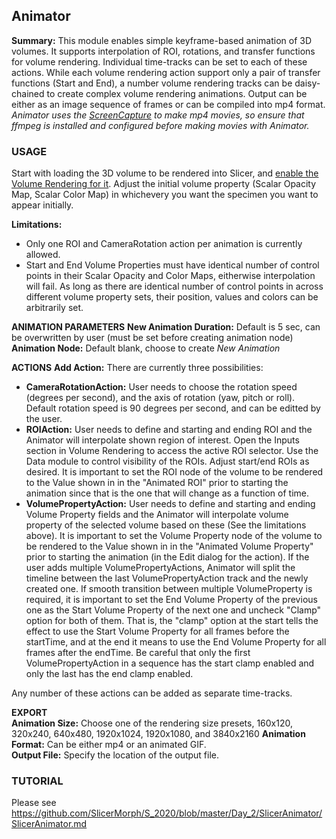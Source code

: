 ## Animator
**Summary:** This module enables simple keyframe-based animation of 3D volumes. It supports interpolation of ROI, rotations, and transfer functions for volume rendering. Individual time-tracks can be set to each of these actions. While each volume rendering action support only a pair of transfer functions (Start and End), a number volume rendering tracks can be daisy-chained to create complex volume rendering animations. Output can be either as an image sequence of frames or can be compiled into mp4 format. _Animator uses the [ScreenCapture](https://www.slicer.org/wiki/Documentation/4.10/Modules/ScreenCapture) to make mp4 movies, so ensure that ffmpeg is installed and configured before making movies with Animator._

### USAGE
Start with loading the 3D volume to be rendered into Slicer, and [enable the Volume Rendering for it](https://raw.githubusercontent.com/SlicerMorph/S_2020/master/Day_1/ImageStacks/Data_Volume_Rendering.png). Adjust the initial volume property (Scalar Opacity Map, Scalar Color Map) in whichevery you want the specimen you want to appear initially.

**Limitations:** 
  *  Only one ROI and CameraRotation action per animation is currently allowed.
  *  Start and End Volume Properties must have identical number of control points in their Scalar Opacity and Color Maps, eitherwise interpolation will fail. As long as there are identical number of control points in across different volume property sets, their position, values and colors can be arbitrarily set. 

**ANIMATION PARAMETERS**
**New Animation Duration:** Default is 5 sec, can be overwritten by user (must be set before creating animation node)
**Animation Node:** Default blank, choose to create _New Animation_


**ACTIONS**
**Add Action:** There are currently three possibilities:

  * **CameraRotationAction:** User needs to choose the rotation speed (degrees per second), and the axis of rotation (yaw, pitch or roll). Default rotation speed is 90 degrees per second, and can be editted by the user.
  * **ROIAction:** User needs to define and starting and ending ROI and the Animator will interpolate shown region of interest.  Open the Inputs section in Volume Rendering to access the active ROI selector.  Use the Data module to control visibility of the ROIs. Adjust start/end ROIs as desired.  It is important to set the ROI node of the volume to be rendered to the Value shown in in the "Animated ROI" prior to starting the animation since that is the one that will change as a function of time.
  * **VolumePropertyAction:** User needs to define and starting and ending Volume Property fields and the Animator will interpolate volume property of the selected volume based on these (See the limitations above). It is important to set the Volume Property node of the volume to be rendered to the Value shown in in the "Animated Volume Property" prior to starting the animation (in the Edit dialog for the action). If the user adds multiple VolumePropertyActions, Animator will split the timeline between the last VolumePropertyAction track and the newly created one. If smooth transition between multiple VolumeProperty is required, it is important to set the End Volume Property of the previous one as the Start Volume Property of the next one and uncheck "Clamp" option for both of them.  That is, the "clamp" option at the start tells the effect to use the Start Volume Property for all frames before the startTime, and at the end it means to use the End Volume Property for all frames after the endTime.  Be careful that only the first VolumePropertyAction in a sequence has the start clamp enabled and only the last has the end clamp enabled.
  
Any number of these actions can be added as separate time-tracks. 
  
**EXPORT**\
**Animation Size:** Choose one of the rendering size presets, 160x120, 320x240, 640x480, 1920x1024, 1920x1080, and 3840x2160
**Animation Format:** Can be either mp4 or an animated GIF.\
**Output File:** Specify the location of the output file. 


### TUTORIAL
Please see https://github.com/SlicerMorph/S_2020/blob/master/Day_2/SlicerAnimator/SlicerAnimator.md






